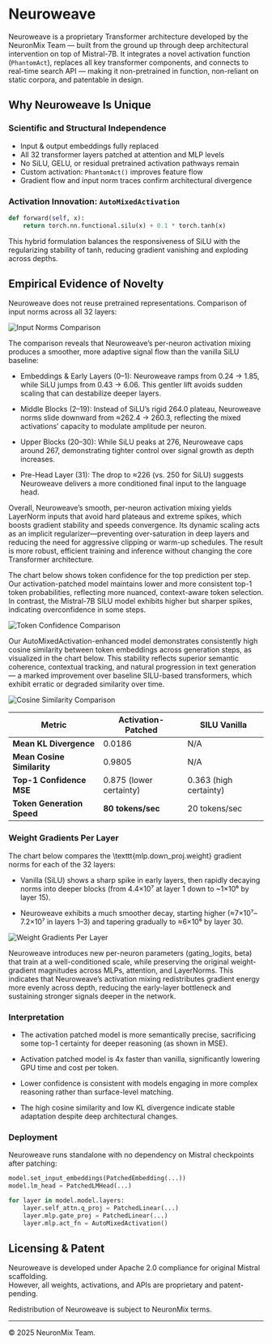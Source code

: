 # Neuroweave

Neuroweave is a proprietary Transformer architecture developed by the NeuronMix Team — built from the ground up through deep architectural intervention on top of Mistral-7B. It integrates a novel activation function (`PhantomAct`), replaces all key transformer components, and connects to real-time search API — making it non-pretrained in function, non-reliant on static corpora, and patentable in design.

## Why Neuroweave Is Unique

### Scientific and Structural Independence
- Input & output embeddings fully replaced
- All 32 transformer layers patched at attention and MLP levels
- No SiLU, GELU, or residual pretrained activation pathways remain
- Custom activation: `PhantomAct()` improves feature flow
- Gradient flow and input norm traces confirm architectural divergence

### Activation Innovation: `AutoMixedActivation`

```python
def forward(self, x):
    return torch.nn.functional.silu(x) + 0.1 * torch.tanh(x)
```

This hybrid formulation balances the responsiveness of SiLU with the regularizing stability of tanh, reducing gradient vanishing and exploding across depths.

## Empirical Evidence of Novelty

Neuroweave does not reuse pretrained representations. Comparison of input norms across all 32 layers:

![Input Norms Comparison](https://github.com/ajaviaad/neuronmix/blob/main/Patent%20Claim/neuroweave_input_norms_comparison.png)

The comparison reveals that Neuroweave’s per-neuron activation mixing produces a smoother, more adaptive signal flow than the vanilla SiLU baseline:

- Embeddings & Early Layers (0–1): Neuroweave ramps from 0.24 → 1.85, while SiLU jumps from 0.43 → 6.06. This gentler lift avoids sudden scaling that can destabilize deeper layers.

- Middle Blocks (2–19): Instead of SiLU’s rigid 264.0 plateau, Neuroweave norms slide downward from ≈262.4 → 260.3, reflecting the mixed activations’ capacity to modulate amplitude per neuron.

- Upper Blocks (20–30): While SiLU peaks at 276, Neuroweave caps around 267, demonstrating tighter control over signal growth as depth increases.

- Pre-Head Layer (31): The drop to ≈226 (vs. 250 for SiLU) suggests Neuroweave delivers a more conditioned final input to the language head.

Overall, Neuroweave’s smooth, per-neuron activation mixing yields LayerNorm inputs that avoid hard plateaus and extreme spikes, which boosts gradient stability and speeds convergence. Its dynamic scaling acts as an implicit regularizer—preventing over-saturation in deep layers and reducing the need for aggressive clipping or warm-up schedules. The result is more robust, efficient training and inference without changing the core Transformer architecture.

The chart below shows token confidence for the top prediction per step. Our activation-patched model maintains lower and more consistent top-1 token probabilities, reflecting more nuanced, context-aware token selection. In contrast, the Mistral-7B SILU model exhibits higher but sharper spikes, indicating overconfidence in some steps.

![Token Confidence Comparison](https://github.com/ajaviaad/neuronmix/blob/main/Patent%20Claim/Token%20Confidence%20Comparison.png)

Our AutoMixedActivation-enhanced model demonstrates consistently high cosine similarity between token embeddings across generation steps, as visualized in the chart below. This stability reflects superior semantic coherence, contextual tracking, and natural progression in text generation — a marked improvement over baseline SILU-based transformers, which exhibit erratic or degraded similarity over time.

![Cosine Similarity Comparison](https://github.com/ajaviaad/neuronmix/blob/main/Patent%20Claim/Cosine%20Similarity.png)



| Metric                     | Activation-Patched      | SILU Vanilla           |
| -------------------------- | ----------------------- | ---------------------- |
| **Mean KL Divergence**     | 0.0186                  | N/A                    |
| **Mean Cosine Similarity** | 0.9805                  | N/A                    |
| **Top-1 Confidence MSE**   | 0.875 (lower certainty) | 0.363 (high certainty) |
| **Token Generation Speed** | **80 tokens/sec**       | 20 tokens/sec          |

### Weight Gradients Per Layer

The chart below compares the \texttt{mlp.down_proj.weight} gradient norms for each of the 32 layers:

- Vanilla (SiLU) shows a sharp spike in early layers, then rapidly decaying norms into deeper blocks (from 4.4×10⁷ at layer 1 down to ~1×10⁶ by layer 15).

- Neuroweave exhibits a much smoother decay, starting higher (≈7×10⁷–7.2×10⁷ in layers 1–3) and tapering gradually to ≈6×10⁶ by layer 30.

![Weight Gradients Per Layer](https://github.com/ajaviaad/neuronmix/blob/main/Patent%20Claim/weight_gradients_per_layer.png)

Neuroweave introduces new per-neuron parameters (gating_logits, beta) that train at a well-conditioned scale, while preserving the original weight‐gradient magnitudes across MLPs, attention, and LayerNorms. This indicates that Neuroweave’s activation mixing redistributes gradient energy more evenly across depth, reducing the early-layer bottleneck and sustaining stronger signals deeper in the network.

### Interpretation

- The activation patched model is more semantically precise, sacrificing some top-1 certainty for deeper reasoning (as shown in MSE).

- Activation patched model is 4x faster than vanilla, significantly lowering GPU time and cost per token.

- Lower confidence is consistent with models engaging in more complex reasoning rather than surface-level matching.

- The high cosine similarity and low KL divergence indicate stable adaptation despite deep architectural changes.

### Deployment

Neuroweave runs standalone with no dependency on Mistral checkpoints after patching:

```python
model.set_input_embeddings(PatchedEmbedding(...))
model.lm_head = PatchedLMHead(...)

for layer in model.model.layers:
    layer.self_attn.q_proj = PatchedLinear(...)
    layer.mlp.gate_proj = PatchedLinear(...)
    layer.mlp.act_fn = AutoMixedActivation()
```

## Licensing & Patent

Neuroweave is developed under Apache 2.0 compliance for original Mistral scaffolding.  
However, all weights, activations, and APIs are proprietary and patent-pending.

Redistribution of Neuroweave is subject to NeuronMix terms.

---

© 2025 NeuronMix Team.
